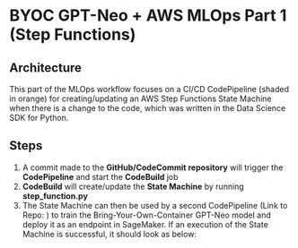 # BYOC GPT-Neo + AWS MLOps Part 1 (Step Functions)

## Architecture

This part of the MLOps workflow focuses on a CI/CD CodePipeline (shaded in orange) for creating/updating an AWS Step Functions State Machine when there is a change to the code, which was written in the Data Science SDK for Python.

## Steps

1) A commit made to the **GitHub/CodeCommit repository** will trigger the **CodePipeline** and start the **CodeBuild** job
2) **CodeBuild** will create/update the **State Machine** by running **step_function.py**
3) The State Machine can then be used by a second CodePipeline (Link to Repo: ) to train the Bring-Your-Own-Container GPT-Neo model and deploy it as an endpoint in SageMaker. If an execution of the State Machine is successful, it should look as below:

